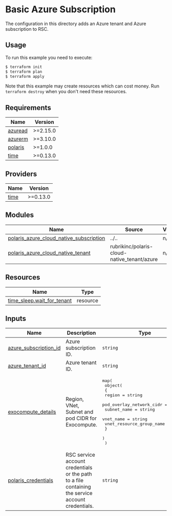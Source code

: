 # Basic Azure Subscription
The configuration in this directory adds an Azure tenant and Azure subscription to RSC.

## Usage
To run this example you need to execute:
```bash
$ terraform init
$ terraform plan
$ terraform apply
```
Note that this example may create resources which can cost money. Run `terraform destroy` when you don't need these
resources.

<!-- BEGIN_TF_DOCS -->
## Requirements

| Name | Version |
|------|---------|
| <a name="requirement_azuread"></a> [azuread](#requirement\_azuread) | >=2.15.0 |
| <a name="requirement_azurerm"></a> [azurerm](#requirement\_azurerm) | >=3.10.0 |
| <a name="requirement_polaris"></a> [polaris](#requirement\_polaris) | >=1.0.0 |
| <a name="requirement_time"></a> [time](#requirement\_time) | >=0.13.0 |

## Providers

| Name | Version |
|------|---------|
| <a name="provider_time"></a> [time](#provider\_time) | >=0.13.0 |

## Modules

| Name | Source | Version |
|------|--------|---------|
| <a name="module_polaris_azure_cloud_native_subscription"></a> [polaris\_azure\_cloud\_native\_subscription](#module\_polaris\_azure\_cloud\_native\_subscription) | ../.. | n/a |
| <a name="module_polaris_azure_cloud_native_tenant"></a> [polaris\_azure\_cloud\_native\_tenant](#module\_polaris\_azure\_cloud\_native\_tenant) | rubrikinc/polaris-cloud-native_tenant/azure | n/a |

## Resources

| Name | Type |
|------|------|
| [time_sleep.wait_for_tenant](https://registry.terraform.io/providers/hashicorp/time/latest/docs/resources/sleep) | resource |

## Inputs

| Name | Description | Type | Default | Required |
|------|-------------|------|---------|:--------:|
| <a name="input_azure_subscription_id"></a> [azure\_subscription\_id](#input\_azure\_subscription\_id) | Azure subscription ID. | `string` | n/a | yes |
| <a name="input_azure_tenant_id"></a> [azure\_tenant\_id](#input\_azure\_tenant\_id) | Azure tenant ID. | `string` | n/a | yes |
| <a name="input_exocompute_details"></a> [exocompute\_details](#input\_exocompute\_details) | Region, VNet, Subnet and pod CIDR for Exocompute. | <pre>map(<br/>    object(<br/>      {<br/>        region                   = string<br/>        pod_overlay_network_cidr = string<br/>        subnet_name              = string<br/>        vnet_name                = string<br/>        vnet_resource_group_name = string<br/>      }<br/>    )<br/>  )</pre> | `{}` | no |
| <a name="input_polaris_credentials"></a> [polaris\_credentials](#input\_polaris\_credentials) | RSC service account credentials or the path to a file containing the service account credentials. | `string` | n/a | yes |
<!-- END_TF_DOCS -->
